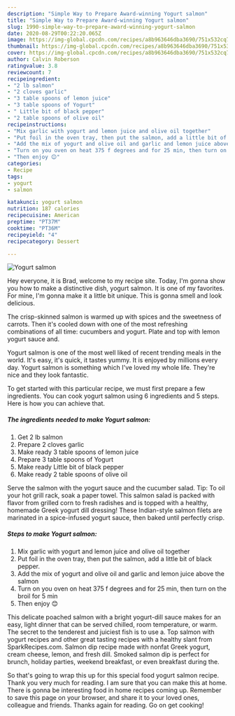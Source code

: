 ```yaml
---
description: "Simple Way to Prepare Award-winning Yogurt salmon"
title: "Simple Way to Prepare Award-winning Yogurt salmon"
slug: 1990-simple-way-to-prepare-award-winning-yogurt-salmon
date: 2020-08-29T00:22:20.065Z
image: https://img-global.cpcdn.com/recipes/a8b963646dba3690/751x532cq70/yogurt-salmon-recipe-main-photo.jpg
thumbnail: https://img-global.cpcdn.com/recipes/a8b963646dba3690/751x532cq70/yogurt-salmon-recipe-main-photo.jpg
cover: https://img-global.cpcdn.com/recipes/a8b963646dba3690/751x532cq70/yogurt-salmon-recipe-main-photo.jpg
author: Calvin Roberson
ratingvalue: 3.8
reviewcount: 7
recipeingredient:
- "2 lb salmon"
- "2 cloves garlic"
- "3 table spoons of lemon juice"
- "3 table spoons of Yogurt"
- " Little bit of black pepper"
- "2 table spoons of olive oil"
recipeinstructions:
- "Mix garlic with yogurt and lemon juice and olive oil together"
- "Put foil in the oven tray, then put the salmon, add a little bit of black pepper."
- "Add the mix of yogurt and olive oil and garlic and lemon juice above the salmon"
- "Turn on you oven on heat 375 f degrees and for 25 min, then turn on the broil for 5 min"
- "Then enjoy 😊"
categories:
- Recipe
tags:
- yogurt
- salmon

katakunci: yogurt salmon 
nutrition: 187 calories
recipecuisine: American
preptime: "PT37M"
cooktime: "PT36M"
recipeyield: "4"
recipecategory: Dessert

---
```



![Yogurt salmon](https://img-global.cpcdn.com/recipes/a8b963646dba3690/751x532cq70/yogurt-salmon-recipe-main-photo.jpg)

Hey everyone, it is Brad, welcome to my recipe site. Today, I'm gonna show you how to make a distinctive dish, yogurt salmon. It is one of my favorites. For mine, I'm gonna make it a little bit unique. This is gonna smell and look delicious.

The crisp-skinned salmon is warmed up with spices and the sweetness of carrots. Then it&#39;s cooled down with one of the most refreshing combinations of all time: cucumbers and yogurt. Plate and top with lemon yogurt sauce and.

Yogurt salmon is one of the most well liked of recent trending meals in the world. It's easy, it's quick, it tastes yummy. It is enjoyed by millions every day. Yogurt salmon is something which I've loved my whole life. They're nice and they look fantastic.


To get started with this particular recipe, we must first prepare a few ingredients. You can cook yogurt salmon using 6 ingredients and 5 steps. Here is how you can achieve that.

<!--inarticleads1-->

##### The ingredients needed to make Yogurt salmon:

1. Get 2 lb salmon
1. Prepare 2 cloves garlic
1. Make ready 3 table spoons of lemon juice
1. Prepare 3 table spoons of Yogurt
1. Make ready  Little bit of black pepper
1. Make ready 2 table spoons of olive oil


Serve the salmon with the yogurt sauce and the cucumber salad. Tip: To oil your hot grill rack, soak a paper towel. This salmon salad is packed with flavor from grilled corn to fresh radishes and is topped with a healthy, homemade Greek yogurt dill dressing! These Indian-style salmon filets are marinated in a spice-infused yogurt sauce, then baked until perfectly crisp. 

<!--inarticleads2-->

##### Steps to make Yogurt salmon:

1. Mix garlic with yogurt and lemon juice and olive oil together
1. Put foil in the oven tray, then put the salmon, add a little bit of black pepper.
1. Add the mix of yogurt and olive oil and garlic and lemon juice above the salmon
1. Turn on you oven on heat 375 f degrees and for 25 min, then turn on the broil for 5 min
1. Then enjoy 😊


This delicate poached salmon with a bright yogurt-dill sauce makes for an easy, light dinner that can be served chilled, room temperature, or warm. The secret to the tenderest and juiciest fish is to use a. Top salmon with yogurt recipes and other great tasting recipes with a healthy slant from SparkRecipes.com. Salmon dip recipe made with nonfat Greek yogurt, cream cheese, lemon, and fresh dill. Smoked salmon dip is perfect for brunch, holiday parties, weekend breakfast, or even breakfast during the. 

So that's going to wrap this up for this special food yogurt salmon recipe. Thank you very much for reading. I am sure that you can make this at home. There is gonna be interesting food in home recipes coming up. Remember to save this page on your browser, and share it to your loved ones, colleague and friends. Thanks again for reading. Go on get cooking!
